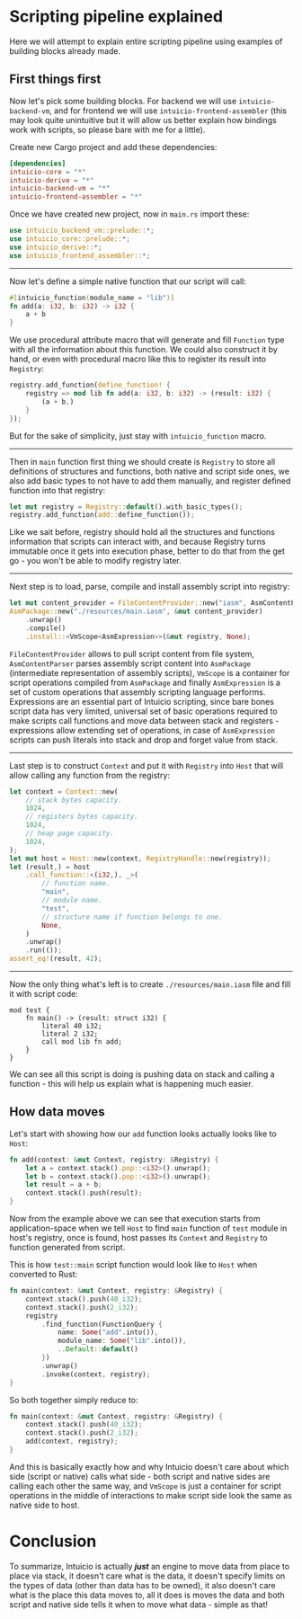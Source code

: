 # Scripting pipeline explained

Here we will attempt to explain entire scripting pipeline using examples of building blocks already made.

## First things first

Now let's pick some building blocks. For backend we will use `intuicio-backend-vm`, and for frontend we will use `intuicio-frontend-assembler` (this may look quite unintuitive but it will allow us better explain how bindings work with scripts, so please bare with me for a little).

Create new Cargo project and add these dependencies:
```toml
[dependencies]
intuicio-core = "*"
intuicio-derive = "*"
intuicio-backend-vm = "*"
intuicio-frontend-assembler = "*"
```

Once we have created new project, now in `main.rs` import these:
```rust
use intuicio_backend_vm::prelude::*;
use intuicio_core::prelude::*;
use intuicio_derive::*;
use intuicio_frontend_assembler::*;
```

---

Now let's define a simple native function that our script will call:
```rust
#[intuicio_function(module_name = "lib")]
fn add(a: i32, b: i32) -> i32 {
    a + b
}
```
We use procedural attribute macro that will generate and fill `Function` type with all the information about this function. We could also construct it by hand, or even with procedural macro like this to register its result into `Registry`:
```rust
registry.add_function(define_function! {
    registry => mod lib fn add(a: i32, b: i32) -> (result: i32) {
        (a + b,)
    }
});
```
But for the sake of simplicity, just stay with `intuicio_function` macro.

---

Then in `main` function first thing we should create is `Registry` to store all definitions of structures and functions, both native and script side ones, we also add basic types to not have to add them manually, and register defined function into that registry:
```rust
let mut registry = Registry::default().with_basic_types();
registry.add_function(add::define_function());
```
Like we sait before, registry should hold all the structures and functions information that scripts can interact with, and because Registry turns immutable once it gets into execution phase, better to do that from the get go - you won't be able to modify registry later.

---

Next step is to load, parse, compile and install assembly script into registry:
```rust
let mut content_provider = FileContentProvider::new("iasm", AsmContentParser);
AsmPackage::new("./resources/main.iasm", &mut content_provider)
    .unwrap()
    .compile()
    .install::<VmScope<AsmExpression>>(&mut registry, None);
```
`FileContentProvider` allows to pull script content from file system, `AsmContentParser` parses assembly script content into `AsmPackage` (intermediate representation of assembly scripts), `VmScope` is a container for script operations compiled from `AsmPackage` and finally `AsmExpression` is a set of custom operations that assembly scripting language performs. Expressions are an essential part of Intuicio scripting, since bare bones script data has very limited, universal set of basic operations required to make scripts call functions and move data between stack and registers - expressions allow extending set of operations, in case of `AsmExpression` scripts can push literals into stack and drop and forget value from stack.

---

Last step is to construct `Context` and put it with `Registry` into `Host` that will allow calling any function from the registry:
```rust
let context = Context::new(
    // stack bytes capacity.
    1024,
    // registers bytes capacity.
    1024,
    // heap page capacity.
    1024,
);
let mut host = Host::new(context, RegistryHandle::new(registry));
let (result,) = host
    .call_function::<(i32,), _>(
        // function name.
        "main",
        // module name.
        "test",
        // structure name if function belongs to one.
        None,
    )
    .unwrap()
    .run(());
assert_eq!(result, 42);
```

---

Now the only thing what's left is to create `./resources/main.iasm` file and fill it with script code:
```
mod test {
    fn main() -> (result: struct i32) {
        literal 40 i32;
        literal 2 i32;
        call mod lib fn add;
    }
}
```
We can see all this script is doing is pushing data on stack and calling a function - this will help us explain what is happening much easier.

## How data moves

Let's start with showing how our `add` function looks actually looks like to `Host`:
```rust
fn add(context: &mut Context, registry: &Registry) {
    let a = context.stack().pop::<i32>().unwrap();
    let b = context.stack().pop::<i32>().unwrap();
    let result = a + b;
    context.stack().push(result);
}
```

Now from the example above we can see that execution starts from application-space when we tell `Host` to find `main` function of `test` module in host's registry, once is found, host passes its `Context` and `Registry` to function generated from script.

This is how `test::main` script function would look like to `Host` when converted to Rust:
```rust
fn main(context: &mut Context, registry: &Registry) {
    context.stack().push(40_i32);
    context.stack().push(2_i32);
    registry
        .find_function(FunctionQuery {
            name: Some("add".into()),
            module_name: Some("lib".into()),
            ..Default::default()
        })
        .unwrap()
        .invoke(context, registry);
}
```
So both together simply reduce to:
```rust
fn main(context: &mut Context, registry: &Registry) {
    context.stack().push(40_i32);
    context.stack().push(2_i32);
    add(context, registry);
}
```
And this is basically exactly how and why Intuicio doesn't care about which side (script or native) calls what side - both script and native sides are calling each other the same way, and `VmScope` is just a container for script operations in the middle of interactions to make script side look the same as native side to host.

# Conclusion

To summarize, Intuicio is actually **_just_** an engine to move data from place to place via stack, it doesn't care what is the data, it doesn't specify limits on the types of data (other than data has to be owned), it also doesn't care what is the place this data moves to, all it does is moves the data and both script and native side tells it when to move what data - simple as that!